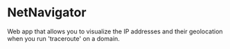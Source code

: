 # NetNavigator
Web app that allows you to visualize the IP addresses and their geolocation when you run 'traceroute' on a domain.

